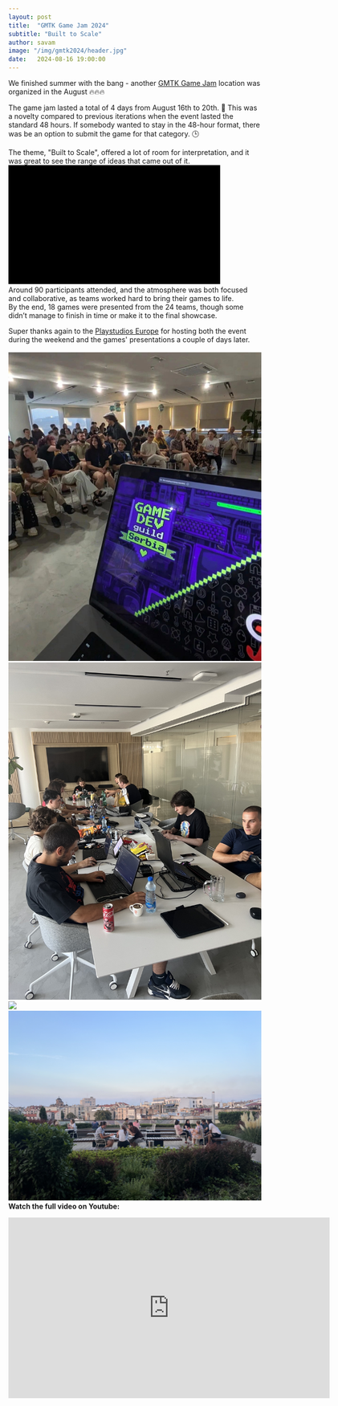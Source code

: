 ```yaml
---
layout: post
title:  "GMTK Game Jam 2024"
subtitle: "Built to Scale"
author: savam
image: "/img/gmtk2024/header.jpg"
date:   2024-08-16 19:00:00
---
```


We finished summer with the bang - another [GMTK Game Jam](https://itch.io/jam/gmtk-2024) location was organized in the August 🔥🔥🔥<br />

The game jam lasted a total of 4 days from August 16th to 20th. 🚀 This was a novelty compared to previous iterations when the event lasted the standard 48 hours. If somebody wanted to stay in the 48-hour format, there was be an option to submit the game for that category. 🕒
<br />

The theme, "Built to Scale", offered a lot of room for interpretation, and it was great to see the range of ideas that came out of it. <br />
<img class="def_image" src="/img/gmtk2024/Theme Reveal_1.gif" />
<br />
Around 90 participants attended, and the atmosphere was both focused and collaborative, as teams worked hard to bring their games to life.<br />
By the end, 18 games were presented from the 24 teams, though some didn’t manage to finish in time or make it to the final showcase.<br />

Super thanks again to the [Playstudios Europe](https://www.linkedin.com/company/playstudios-europe/) for hosting both the event during the weekend and the games' presentations a couple of days later.<br />
<br />
<img class="def_image" src="/img/gmtk2024/photo1.jpg" />
<br />
<img class="def_image" src="/img/gmtk2024/photo2.jpg" />
<br />
<img class="def_image" src="/img/gmtk2024/photo3.jpg" />
<br />
<img class="def_image" src="/img/gmtk2024/photo4.jpg" />
<br />
**Watch the full video on Youtube:**<br />
<iframe width="640" height="360" src="https://www.youtube.com/embed/Y_GBPaCEPc0?rel=0" frameborder="0" allowfullscreen></iframe><br />